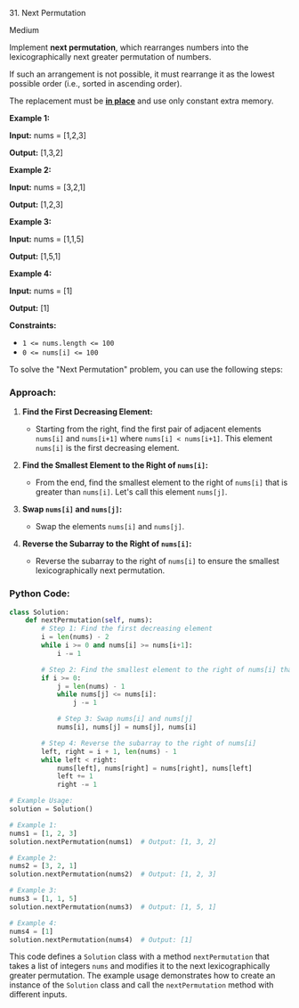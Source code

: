 31\. Next Permutation

Medium

Implement **next permutation**, which rearranges numbers into the lexicographically next greater permutation of numbers.

If such an arrangement is not possible, it must rearrange it as the lowest possible order (i.e., sorted in ascending order).

The replacement must be **[in place](http://en.wikipedia.org/wiki/In-place_algorithm)** and use only constant extra memory.

**Example 1:**

**Input:** nums = [1,2,3]

**Output:** [1,3,2] 

**Example 2:**

**Input:** nums = [3,2,1]

**Output:** [1,2,3] 

**Example 3:**

**Input:** nums = [1,1,5]

**Output:** [1,5,1] 

**Example 4:**

**Input:** nums = [1]

**Output:** [1] 

**Constraints:**

*   `1 <= nums.length <= 100`
*   `0 <= nums[i] <= 100`

To solve the "Next Permutation" problem, you can use the following steps:

### Approach:

1. **Find the First Decreasing Element:**
   - Starting from the right, find the first pair of adjacent elements `nums[i]` and `nums[i+1]` where `nums[i] < nums[i+1]`. This element `nums[i]` is the first decreasing element.

2. **Find the Smallest Element to the Right of `nums[i]`:**
   - From the end, find the smallest element to the right of `nums[i]` that is greater than `nums[i]`. Let's call this element `nums[j]`.

3. **Swap `nums[i]` and `nums[j]`:**
   - Swap the elements `nums[i]` and `nums[j]`.

4. **Reverse the Subarray to the Right of `nums[i]`:**
   - Reverse the subarray to the right of `nums[i]` to ensure the smallest lexicographically next permutation.

### Python Code:

```python
class Solution:
    def nextPermutation(self, nums):
        # Step 1: Find the first decreasing element
        i = len(nums) - 2
        while i >= 0 and nums[i] >= nums[i+1]:
            i -= 1

        # Step 2: Find the smallest element to the right of nums[i] that is greater than nums[i]
        if i >= 0:
            j = len(nums) - 1
            while nums[j] <= nums[i]:
                j -= 1

            # Step 3: Swap nums[i] and nums[j]
            nums[i], nums[j] = nums[j], nums[i]

        # Step 4: Reverse the subarray to the right of nums[i]
        left, right = i + 1, len(nums) - 1
        while left < right:
            nums[left], nums[right] = nums[right], nums[left]
            left += 1
            right -= 1

# Example Usage:
solution = Solution()

# Example 1:
nums1 = [1, 2, 3]
solution.nextPermutation(nums1)  # Output: [1, 3, 2]

# Example 2:
nums2 = [3, 2, 1]
solution.nextPermutation(nums2)  # Output: [1, 2, 3]

# Example 3:
nums3 = [1, 1, 5]
solution.nextPermutation(nums3)  # Output: [1, 5, 1]

# Example 4:
nums4 = [1]
solution.nextPermutation(nums4)  # Output: [1]
```

This code defines a `Solution` class with a method `nextPermutation` that takes a list of integers `nums` and modifies it to the next lexicographically greater permutation. The example usage demonstrates how to create an instance of the `Solution` class and call the `nextPermutation` method with different inputs.